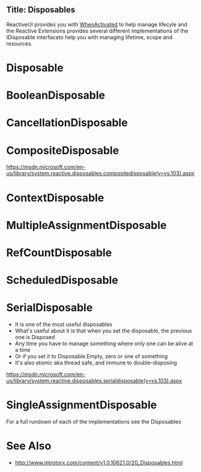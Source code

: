 Title: Disposables
---

ReactiveUI provides you with  [WhenActivated](/docs/handbook/when-activated) to help manage lifecyle and the Reactive Extensions provides several different implementations of the IDisposable interfaceto help you with managing lifetime, scope and resources.

# Disposable

# BooleanDisposable

# CancellationDisposable

# CompositeDisposable
https://msdn.microsoft.com/en-us/library/system.reactive.disposables.compositedisposable(v=vs.103).aspx

# ContextDisposable

# MultipleAssignmentDisposable

# RefCountDisposable

# ScheduledDisposable

# SerialDisposable
* It is one of the most useful disposables
* What's useful about it is that when you set the disposable, the previous one is Disposed
* Any time you have to manage something where only one can be alive at a time
* Or if you set it to Disposable.Empty, zero or one of something
* It's also atomic aka thread safe, and immune to double-disposing

https://msdn.microsoft.com/en-us/library/system.reactive.disposables.serialdisposable(v=vs.103).aspx

# SingleAssignmentDisposable

For a full rundown of each of the implementations see the Disposables


# See Also
* http://www.introtorx.com/content/v1.0.10621.0/20_Disposables.html
